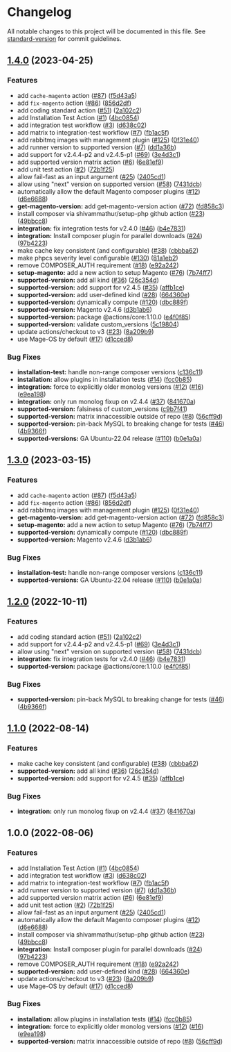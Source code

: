 # Changelog

All notable changes to this project will be documented in this file. See [standard-version](https://github.com/conventional-changelog/standard-version) for commit guidelines.

## [1.4.0](https://github.com/mage-os/github-actions/compare/v1.3.0...v1.4.0) (2023-04-25)


### Features

* add `cache-magento` action ([#87](https://github.com/mage-os/github-actions/issues/87)) ([f5d43a5](https://github.com/mage-os/github-actions/commit/f5d43a5184d20dc60b5e45d47b9d14300eb14754))
* add `fix-magento` action ([#86](https://github.com/mage-os/github-actions/issues/86)) ([856d2df](https://github.com/mage-os/github-actions/commit/856d2df4819a5d0cdff6087a005ca966c7d409c0))
* add coding standard action ([#51](https://github.com/mage-os/github-actions/issues/51)) ([2a102c2](https://github.com/mage-os/github-actions/commit/2a102c253d319fc463b1006ea7cc020b2ffdcb6c))
* add Installation Test Action ([#1](https://github.com/mage-os/github-actions/issues/1)) ([4bc0854](https://github.com/mage-os/github-actions/commit/4bc0854cfcc6f527c678f8e712f79500524efde6))
* add integration test workflow ([#3](https://github.com/mage-os/github-actions/issues/3)) ([d638c02](https://github.com/mage-os/github-actions/commit/d638c02ecab005d2541d0480522d4c5e823156f2))
* add matrix to integration-test workflow ([#7](https://github.com/mage-os/github-actions/issues/7)) ([fb1ac5f](https://github.com/mage-os/github-actions/commit/fb1ac5f41aa183408aa32ec944536cf225831191))
* add rabbitmq images with management plugin ([#125](https://github.com/mage-os/github-actions/issues/125)) ([0f31e40](https://github.com/mage-os/github-actions/commit/0f31e401b775c085720176a4ac7626c45d2b07d0))
* add runner version to supported version ([#7](https://github.com/mage-os/github-actions/issues/7)) ([dd1a36b](https://github.com/mage-os/github-actions/commit/dd1a36b2345cd9596b5d2688d5c6e1bc8725ffbd))
* add support for v2.4.4-p2 and v2.4.5-p1 ([#69](https://github.com/mage-os/github-actions/issues/69)) ([3e4d3c1](https://github.com/mage-os/github-actions/commit/3e4d3c1645ad3ed8b2b0134f4c012335421c5fcb))
* add supported version matrix action ([#6](https://github.com/mage-os/github-actions/issues/6)) ([6e81ef9](https://github.com/mage-os/github-actions/commit/6e81ef96c7a0c8a1aa59554bf20ab202d7da4140))
* add unit test action ([#2](https://github.com/mage-os/github-actions/issues/2)) ([72b1f25](https://github.com/mage-os/github-actions/commit/72b1f25310b4918b4702526e2b45d5e99f063ebb))
* allow fail-fast as an input argument ([#25](https://github.com/mage-os/github-actions/issues/25)) ([2405cd1](https://github.com/mage-os/github-actions/commit/2405cd1db7ff70a00c2e1ce58a20d0834bb39f33))
* allow using "next" version on supported version ([#58](https://github.com/mage-os/github-actions/issues/58)) ([7431dcb](https://github.com/mage-os/github-actions/commit/7431dcb7af723a6be20ef30db0f6978afacc572c))
* automatically allow the default Magento composer plugins ([#12](https://github.com/mage-os/github-actions/issues/12)) ([d6e6688](https://github.com/mage-os/github-actions/commit/d6e6688ead710b705198e7a7d1eda7004dc86070))
* **get-magento-version:** add get-magento-version action ([#72](https://github.com/mage-os/github-actions/issues/72)) ([fd858c3](https://github.com/mage-os/github-actions/commit/fd858c30633e97bdc93cc8c2fe7adaef99a6bf7c))
* install composer via shivammathur/setup-php github action ([#23](https://github.com/mage-os/github-actions/issues/23)) ([49bbcc8](https://github.com/mage-os/github-actions/commit/49bbcc89a7d7103fda34820ab165ec2cd1366123))
* **integration:** fix integration tests for v2.4.0 ([#46](https://github.com/mage-os/github-actions/issues/46)) ([b4e7831](https://github.com/mage-os/github-actions/commit/b4e7831c93ad82caa0abe3bdce52e4af2eda333b))
* **integration:** Install composer plugin for parallel downloads ([#24](https://github.com/mage-os/github-actions/issues/24)) ([97b4223](https://github.com/mage-os/github-actions/commit/97b4223c0c1f441b5567ca606bff84181218d03a))
* make cache key consistent (and configurable) ([#38](https://github.com/mage-os/github-actions/issues/38)) ([cbbba62](https://github.com/mage-os/github-actions/commit/cbbba628dd290c81ed4708d3d3bb87abadb0c7ce))
* make phpcs severity level configurable ([#130](https://github.com/mage-os/github-actions/issues/130)) ([81a1eb2](https://github.com/mage-os/github-actions/commit/81a1eb2273864842286a4427519c9d29146c5ac8))
* remove COMPOSER_AUTH requirement ([#18](https://github.com/mage-os/github-actions/issues/18)) ([e92a242](https://github.com/mage-os/github-actions/commit/e92a242f0af477623421949ade130ab316281142))
* **setup-magento:** add a new action to setup Magento ([#76](https://github.com/mage-os/github-actions/issues/76)) ([7b74ff7](https://github.com/mage-os/github-actions/commit/7b74ff738699d86aafed7690464302b1f07e59d0))
* **supported-version:** add all kind ([#36](https://github.com/mage-os/github-actions/issues/36)) ([26c354d](https://github.com/mage-os/github-actions/commit/26c354d8d4d1f7ce689f37236b7b0ee27b11221f))
* **supported-version:** add support for v2.4.5 ([#35](https://github.com/mage-os/github-actions/issues/35)) ([affb1ce](https://github.com/mage-os/github-actions/commit/affb1ce1f942799647f57eb6b1096bf0e4afd560))
* **supported-version:** add user-defined kind ([#28](https://github.com/mage-os/github-actions/issues/28)) ([664360e](https://github.com/mage-os/github-actions/commit/664360ede2ef775a6e0c7876dd103e66a977c4eb))
* **supported-version:** dynamically compute ([#120](https://github.com/mage-os/github-actions/issues/120)) ([dbc889f](https://github.com/mage-os/github-actions/commit/dbc889f7cea548d319a5cd206269b007319d53ec))
* **supported-version:** Magento v2.4.6 ([d3b1ab6](https://github.com/mage-os/github-actions/commit/d3b1ab6b344b6a1ff705d2e57ad400ab506456be))
* **supported-version:** package @actions/core:1.10.0 ([e4f0f85](https://github.com/mage-os/github-actions/commit/e4f0f85e38ac6e342780d2bdaac28a19c1cab49d))
* **supported-version:** validate custom_versions ([5c19804](https://github.com/mage-os/github-actions/commit/5c198049f7002fff785d07f344f3773ce92e2c0f))
* update actions/checkout to v3 ([#23](https://github.com/mage-os/github-actions/issues/23)) ([8a209b9](https://github.com/mage-os/github-actions/commit/8a209b982b5dbf22b6f620d9c6061577e29d0dcb))
* use Mage-OS by default ([#17](https://github.com/mage-os/github-actions/issues/17)) ([d1cced8](https://github.com/mage-os/github-actions/commit/d1cced897a3008e53b4e3b9827d9c9853d70cfa4))


### Bug Fixes

* **installation-test:** handle non-range composer versions ([c136c11](https://github.com/mage-os/github-actions/commit/c136c111d923fa3c9d4f3fbeb38cd81d593168da))
* **installation:** allow plugins in installation tests ([#14](https://github.com/mage-os/github-actions/issues/14)) ([fcc0b85](https://github.com/mage-os/github-actions/commit/fcc0b854448b5ca7de72000fce3f1f3a4266cd33))
* **integration:** force to explicitly older monolog versions ([#12](https://github.com/mage-os/github-actions/issues/12)) ([#16](https://github.com/mage-os/github-actions/issues/16)) ([e9ea198](https://github.com/mage-os/github-actions/commit/e9ea198bbe945bac89f80b600804b0d481c88917))
* **integration:** only run monolog fixup on v2.4.4 ([#37](https://github.com/mage-os/github-actions/issues/37)) ([841670a](https://github.com/mage-os/github-actions/commit/841670a97fccd29d52b760bf0989ac5bb224ba3d))
* **supported-version:** falsiness of custom_versions ([c9b7f41](https://github.com/mage-os/github-actions/commit/c9b7f41525923edd1fc40b635d776ad5c2ebf6ec))
* **supported-version:** matrix innaccessible outside of repo ([#8](https://github.com/mage-os/github-actions/issues/8)) ([56cff9d](https://github.com/mage-os/github-actions/commit/56cff9de0b3bb16e4d921bca6a69ea28eae237e2))
* **supported-version:** pin-back MySQL to breaking change for tests ([#46](https://github.com/mage-os/github-actions/issues/46)) ([4b9366f](https://github.com/mage-os/github-actions/commit/4b9366fdf2ec72215c0e76dcabfe5e5bfee689de))
* **supported-versions:** GA Ubuntu-22.04 release ([#110](https://github.com/mage-os/github-actions/issues/110)) ([b0e1a0a](https://github.com/mage-os/github-actions/commit/b0e1a0a9439be892062a6f05161d83e7ae2c7cbf))

## [1.3.0](https://github.com/graycoreio/github-actions-magento2/compare/v1.2.0...v1.3.0) (2023-03-15)


### Features

* add `cache-magento` action ([#87](https://github.com/graycoreio/github-actions-magento2/issues/87)) ([f5d43a5](https://github.com/graycoreio/github-actions-magento2/commit/f5d43a5184d20dc60b5e45d47b9d14300eb14754))
* add `fix-magento` action ([#86](https://github.com/graycoreio/github-actions-magento2/issues/86)) ([856d2df](https://github.com/graycoreio/github-actions-magento2/commit/856d2df4819a5d0cdff6087a005ca966c7d409c0))
* add rabbitmq images with management plugin ([#125](https://github.com/graycoreio/github-actions-magento2/issues/125)) ([0f31e40](https://github.com/graycoreio/github-actions-magento2/commit/0f31e401b775c085720176a4ac7626c45d2b07d0))
* **get-magento-version:** add get-magento-version action ([#72](https://github.com/graycoreio/github-actions-magento2/issues/72)) ([fd858c3](https://github.com/graycoreio/github-actions-magento2/commit/fd858c30633e97bdc93cc8c2fe7adaef99a6bf7c))
* **setup-magento:** add a new action to setup Magento ([#76](https://github.com/graycoreio/github-actions-magento2/issues/76)) ([7b74ff7](https://github.com/graycoreio/github-actions-magento2/commit/7b74ff738699d86aafed7690464302b1f07e59d0))
* **supported-version:** dynamically compute ([#120](https://github.com/graycoreio/github-actions-magento2/issues/120)) ([dbc889f](https://github.com/graycoreio/github-actions-magento2/commit/dbc889f7cea548d319a5cd206269b007319d53ec))
* **supported-version:** Magento v2.4.6 ([d3b1ab6](https://github.com/graycoreio/github-actions-magento2/commit/d3b1ab6b344b6a1ff705d2e57ad400ab506456be))


### Bug Fixes

* **installation-test:** handle non-range composer versions ([c136c11](https://github.com/graycoreio/github-actions-magento2/commit/c136c111d923fa3c9d4f3fbeb38cd81d593168da))
* **supported-versions:** GA Ubuntu-22.04 release ([#110](https://github.com/graycoreio/github-actions-magento2/issues/110)) ([b0e1a0a](https://github.com/graycoreio/github-actions-magento2/commit/b0e1a0a9439be892062a6f05161d83e7ae2c7cbf))

## [1.2.0](https://github.com/graycoreio/github-actions-magento2/compare/v1.1.0...v1.2.0) (2022-10-11)


### Features

* add coding standard action ([#51](https://github.com/graycoreio/github-actions-magento2/issues/51)) ([2a102c2](https://github.com/graycoreio/github-actions-magento2/commit/2a102c253d319fc463b1006ea7cc020b2ffdcb6c))
* add support for v2.4.4-p2 and v2.4.5-p1 ([#69](https://github.com/graycoreio/github-actions-magento2/issues/69)) ([3e4d3c1](https://github.com/graycoreio/github-actions-magento2/commit/3e4d3c1645ad3ed8b2b0134f4c012335421c5fcb))
* allow using "next" version on supported version ([#58](https://github.com/graycoreio/github-actions-magento2/issues/58)) ([7431dcb](https://github.com/graycoreio/github-actions-magento2/commit/7431dcb7af723a6be20ef30db0f6978afacc572c))
* **integration:** fix integration tests for v2.4.0 ([#46](https://github.com/graycoreio/github-actions-magento2/issues/46)) ([b4e7831](https://github.com/graycoreio/github-actions-magento2/commit/b4e7831c93ad82caa0abe3bdce52e4af2eda333b))
* **supported-version:** package @actions/core:1.10.0 ([e4f0f85](https://github.com/graycoreio/github-actions-magento2/commit/e4f0f85e38ac6e342780d2bdaac28a19c1cab49d))


### Bug Fixes

* **supported-version:** pin-back MySQL to breaking change for tests ([#46](https://github.com/graycoreio/github-actions-magento2/issues/46)) ([4b9366f](https://github.com/graycoreio/github-actions-magento2/commit/4b9366fdf2ec72215c0e76dcabfe5e5bfee689de))

## [1.1.0](https://github.com/graycoreio/github-actions-magento2/compare/v1.0.0...v1.1.0) (2022-08-14)


### Features

* make cache key consistent (and configurable) ([#38](https://github.com/graycoreio/github-actions-magento2/issues/38)) ([cbbba62](https://github.com/graycoreio/github-actions-magento2/commit/cbbba628dd290c81ed4708d3d3bb87abadb0c7ce))
* **supported-version:** add all kind ([#36](https://github.com/graycoreio/github-actions-magento2/issues/36)) ([26c354d](https://github.com/graycoreio/github-actions-magento2/commit/26c354d8d4d1f7ce689f37236b7b0ee27b11221f))
* **supported-version:** add support for v2.4.5 ([#35](https://github.com/graycoreio/github-actions-magento2/issues/35)) ([affb1ce](https://github.com/graycoreio/github-actions-magento2/commit/affb1ce1f942799647f57eb6b1096bf0e4afd560))


### Bug Fixes

* **integration:** only run monolog fixup on v2.4.4 ([#37](https://github.com/graycoreio/github-actions-magento2/issues/37)) ([841670a](https://github.com/graycoreio/github-actions-magento2/commit/841670a97fccd29d52b760bf0989ac5bb224ba3d))

## 1.0.0 (2022-08-06)


### Features

* add Installation Test Action ([#1](https://github.com/graycoreio/github-actions-magento2/issues/1)) ([4bc0854](https://github.com/graycoreio/github-actions-magento2/commit/4bc0854cfcc6f527c678f8e712f79500524efde6))
* add integration test workflow ([#3](https://github.com/graycoreio/github-actions-magento2/issues/3)) ([d638c02](https://github.com/graycoreio/github-actions-magento2/commit/d638c02ecab005d2541d0480522d4c5e823156f2))
* add matrix to integration-test workflow ([#7](https://github.com/graycoreio/github-actions-magento2/issues/7)) ([fb1ac5f](https://github.com/graycoreio/github-actions-magento2/commit/fb1ac5f41aa183408aa32ec944536cf225831191))
* add runner version to supported version ([#7](https://github.com/graycoreio/github-actions-magento2/issues/7)) ([dd1a36b](https://github.com/graycoreio/github-actions-magento2/commit/dd1a36b2345cd9596b5d2688d5c6e1bc8725ffbd))
* add supported version matrix action ([#6](https://github.com/graycoreio/github-actions-magento2/issues/6)) ([6e81ef9](https://github.com/graycoreio/github-actions-magento2/commit/6e81ef96c7a0c8a1aa59554bf20ab202d7da4140))
* add unit test action ([#2](https://github.com/graycoreio/github-actions-magento2/issues/2)) ([72b1f25](https://github.com/graycoreio/github-actions-magento2/commit/72b1f25310b4918b4702526e2b45d5e99f063ebb))
* allow fail-fast as an input argument ([#25](https://github.com/graycoreio/github-actions-magento2/issues/25)) ([2405cd1](https://github.com/graycoreio/github-actions-magento2/commit/2405cd1db7ff70a00c2e1ce58a20d0834bb39f33))
* automatically allow the default Magento composer plugins ([#12](https://github.com/graycoreio/github-actions-magento2/issues/12)) ([d6e6688](https://github.com/graycoreio/github-actions-magento2/commit/d6e6688ead710b705198e7a7d1eda7004dc86070))
* install composer via shivammathur/setup-php github action ([#23](https://github.com/graycoreio/github-actions-magento2/issues/23)) ([49bbcc8](https://github.com/graycoreio/github-actions-magento2/commit/49bbcc89a7d7103fda34820ab165ec2cd1366123))
* **integration:** Install composer plugin for parallel downloads ([#24](https://github.com/graycoreio/github-actions-magento2/issues/24)) ([97b4223](https://github.com/graycoreio/github-actions-magento2/commit/97b4223c0c1f441b5567ca606bff84181218d03a))
* remove COMPOSER_AUTH requirement ([#18](https://github.com/graycoreio/github-actions-magento2/issues/18)) ([e92a242](https://github.com/graycoreio/github-actions-magento2/commit/e92a242f0af477623421949ade130ab316281142))
* **supported-version:** add user-defined kind ([#28](https://github.com/graycoreio/github-actions-magento2/issues/28)) ([664360e](https://github.com/graycoreio/github-actions-magento2/commit/664360ede2ef775a6e0c7876dd103e66a977c4eb))
* update actions/checkout to v3 ([#23](https://github.com/graycoreio/github-actions-magento2/issues/23)) ([8a209b9](https://github.com/graycoreio/github-actions-magento2/commit/8a209b982b5dbf22b6f620d9c6061577e29d0dcb))
* use Mage-OS by default ([#17](https://github.com/graycoreio/github-actions-magento2/issues/17)) ([d1cced8](https://github.com/graycoreio/github-actions-magento2/commit/d1cced897a3008e53b4e3b9827d9c9853d70cfa4))


### Bug Fixes

* **installation:** allow plugins in installation tests ([#14](https://github.com/graycoreio/github-actions-magento2/issues/14)) ([fcc0b85](https://github.com/graycoreio/github-actions-magento2/commit/fcc0b854448b5ca7de72000fce3f1f3a4266cd33))
* **integration:** force to explicitly older monolog versions ([#12](https://github.com/graycoreio/github-actions-magento2/issues/12)) ([#16](https://github.com/graycoreio/github-actions-magento2/issues/16)) ([e9ea198](https://github.com/graycoreio/github-actions-magento2/commit/e9ea198bbe945bac89f80b600804b0d481c88917))
* **supported-version:** matrix innaccessible outside of repo ([#8](https://github.com/graycoreio/github-actions-magento2/issues/8)) ([56cff9d](https://github.com/graycoreio/github-actions-magento2/commit/56cff9de0b3bb16e4d921bca6a69ea28eae237e2))

